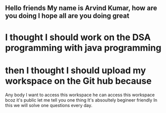 ## Hello friends My name is Arvind Kumar, how are you doing I hope all are you doing great
# I thought I should work on the DSA programming with java programming 
# then I  thought I should upload my workspace on the Git hub because
Any body I want to access this workspace he can access this workspace bcoz it's public
let me tell you one thing It's absoultely begineer friendly In this we will solve 
one questions every day.